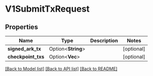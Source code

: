 # V1SubmitTxRequest

## Properties

| Name               | Type                    | Description | Notes      |
| ------------------ | ----------------------- | ----------- | ---------- |
| **signed_ark_tx**  | Option<**String**>      |             | [optional] |
| **checkpoint_txs** | Option<**Vec<String>**> |             | [optional] |

[[Back to Model list]](../README.md#documentation-for-models) [[Back to API list]](../README.md#documentation-for-api-endpoints) [[Back to README]](../README.md)
